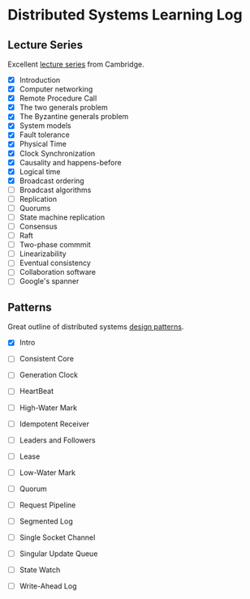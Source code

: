 Distributed Systems Learning Log
================================

Lecture Series
--------------

Excellent [lecture series](https://www.youtube.com/playlist?list=PLeKd45zvjcDFUEv_ohr_HdUFe97RItdiB) from Cambridge.

- [X] Introduction
- [X] Computer networking
- [X] Remote Procedure Call
- [X] The two generals problem
- [X] The Byzantine generals problem
- [X] System models
- [X] Fault tolerance
- [X] Physical Time
- [X] Clock Synchronization
- [X] Causality and happens-before
- [X] Logical time
- [X] Broadcast ordering
- [ ] Broadcast algorithms
- [ ] Replication
- [ ] Quorums
- [ ] State machine replication
- [ ] Consensus
- [ ] Raft
- [ ] Two-phase commmit
- [ ] Linearizability
- [ ] Eventual consistency
- [ ] Collaboration software
- [ ] Google's spanner 

Patterns
--------

Great outline of distributed systems [design patterns](https://martinfowler.com/articles/patterns-of-distributed-systems/).

- [X] Intro
- [ ] Consistent Core
- [ ] Generation Clock
- [ ] HeartBeat
- [ ] High-Water Mark
- [ ] Idempotent Receiver
- [ ] Leaders and Followers
- [ ] Lease
- [ ] Low-Water Mark
- [ ] Quorum
- [ ] Request Pipeline
- [ ] Segmented Log
- [ ] Single Socket Channel
- [ ] Singular Update Queue
- [ ] State Watch
- [ ] Write-Ahead Log

